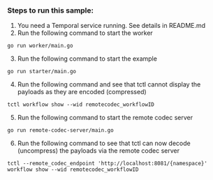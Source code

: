 ### Steps to run this sample:
1) You need a Temporal service running. See details in README.md
2) Run the following command to start the worker
```
go run worker/main.go
```
3) Run the following command to start the example
```
go run starter/main.go
```
4) Run the following command and see that tctl cannot display the payloads as they are encoded (compressed)
```
tctl workflow show --wid remotecodec_workflowID
```
5) Run the following command to start the remote codec server
```
go run remote-codec-server/main.go
```
6) Run the following command to see that tctl can now decode (uncompress) the payloads via the remote codec server
```
tctl --remote_codec_endpoint 'http://localhost:8081/{namespace}' workflow show --wid remotecodec_workflowID
```
